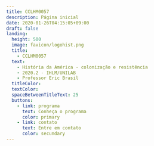 ```yaml
---
title: CCLHM0057
description: Página inicial
date: 2020-01-26T04:15:05+09:00
draft: false
landing:
  height: 500
  image: favicon/logohist.png
  title:
    - CCLHM0057
  text:
    - História da América - colonização e resistência
    - 2020.2 - IHLM/UNILAB
    - Professor Eric Brasil
  titleColor: 
  textColor:
  spaceBetweenTitleText: 25
  buttons:
    - link: programa
      text: Conheça o programa
      color: primary
    - link: contato
      text: Entre em contato
      color: secundary
---
```

